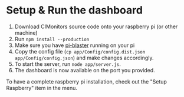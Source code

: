 # Setup & Run the dashboard

1. Download CIMonitors source code onto your raspberry pi (or other
   machine)
1. Run `npm install --production`
1. Make sure you have [pi-blaster](https://github.com/sarfata/pi-blaster) running on your pi
1. Copy the config file (`cp app/Config/config.dist.json
    app/Config/config.json`) and make changes accordingly.
1. To start the server, run `node app/server.js`.
1. The dashboard is now available on the port you provided.

To have a complete raspberry pi installation, check out the "Setup Raspberry" item in the menu.
